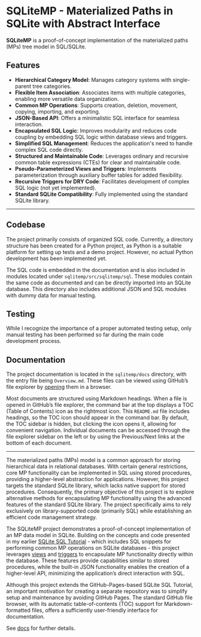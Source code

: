 # SQLiteMP - Materialized Paths in SQLite with Abstract Interface

**SQLiteMP** is a proof-of-concept implementation of the materialized paths (MPs) tree model in SQL/SQLite.

## **Features**

- **Hierarchical Category Model**: Manages category systems with single-parent tree categories.
- **Flexible Item Association**: Associates items with multiple categories, enabling more versatile data organization.
- **Common MP Operations**: Supports creation, deletion, movement, copying, importing, and exporting.
- **JSON-Based API**: Offers a minimalistic SQL interface for seamless interaction.
- **Encapsulated SQL Logic**: Improves modularity and reduces code coupling by embedding SQL logic within database views and triggers.
- **Simplified SQL Management**: Reduces the application's need to handle complex SQL code directly.
- **Structured and Maintainable Code**: Leverages ordinary and recursive common table expressions (CTEs) for clear and maintainable code.
- **Pseudo-Parameterized Views and Triggers**: Implements parameterization through auxiliary buffer tables for added flexibility.
- **Recursive Triggers for DRY Code**: Facilitates development of complex SQL logic (not yet implemented).
- **Standard SQLite Compatibility**: Fully implemented using the standard SQLite library.

---

## **Codebase**

The project primarily consists of organized SQL code. Currently, a directory structure has been created for a Python project, as Python is a suitable platform for setting up tests and a demo project. However, no actual Python development has been implemented yet.

The SQL code is embedded in the documentation and is also included in modules located under `sqlitemp/src/sqlitemp/sql`. These modules contain the same code as documented and can be directly imported into an SQLite database. This directory also includes additional JSON and SQL modules with dummy data for manual testing.

## **Testing**

While I recognize the importance of a proper automated testing setup, only manual testing has been performed so far during the main code development process.

## **Documentation**

The project documentation is located in the `sqlitemp/docs` directory, with the entry file being `Overview.md`. These files can be viewed using GitHub’s file explorer by [opening][docs] them in a browser.

Most documents are structured using Markdown headings. When a file is opened in GitHub’s file explorer, the command bar at the top displays a TOC (Table of Contents) icon as the rightmost icon. This `README.md` file includes headings, so the TOC icon should appear in the command bar. By default, the TOC sidebar is hidden, but clicking the icon opens it, allowing for convenient navigation. Individual documents can be accessed through the file explorer sidebar on the left or by using the Previous/Next links at the bottom of each document.

---

The materialized paths (MPs) model is a common approach for storing hierarchical data in relational databases. With certain general restrictions, core MP functionality can be implemented in SQL using stored procedures, providing a higher-level abstraction for applications. However, this project targets the standard SQLite library, which lacks native support for stored procedures. Consequently, the primary objective of this project is to explore alternative methods for encapsulating MP functionality using the advanced features of the standard SQLite library. The project specifically aims to rely exclusively on library-supported code (primarily SQL) while establishing an efficient code management strategy.

The SQLiteMP project demonstrates a proof-of-concept implementation of an MP data model in SQLite. Building on the concepts and code presented in my earlier [SQLite SQL Tutorial][] - which includes SQL snippets for performing common MP operations on SQLite databases - this project leverages [views][SQLite View] and [triggers][SQLite Trigger] to encapsulate MP functionality directly within the database. These features provide capabilities similar to stored procedures, while the built-in JSON functionality enables the creation of a higher-level API, minimizing the application’s direct interaction with SQL.

Although this project extends the GitHub-Pages-based SQLite SQL Tutorial, an important motivation for creating a separate repository was to simplify setup and maintenance by avoiding GitHub Pages. The standard GitHub file browser, with its automatic table-of-contents (TOC) support for Markdown-formatted files, offers a sufficiently user-friendly interface for documentation.

See [docs][] for further details.

<!-- References -->

[SQLite SQL Tutorial]: https://pchemguy.github.io/SQLite-SQL-Tutorial
[SQLite View]: https://sqlite.org/lang_createview.html
[SQLite Trigger]: https://sqlite.org/lang_createtrigger.html
[docs]: https://github.com/pchemguy/SQLiteMP/blob/main/sqlitemp/docs/Overview.md
